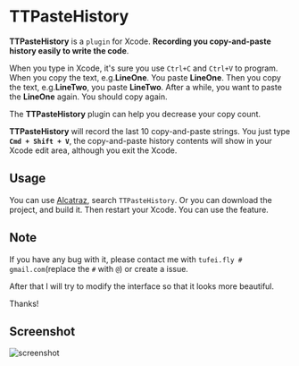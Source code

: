 # TTPasteHistory
**TTPasteHistory** is a `plugin` for Xcode. **Recording you copy-and-paste history easily to write the code**.

When you type in Xcode, it's sure you use `Ctrl+C` and `Ctrl+V` to program. When you copy the text, e.g.**LineOne**. You paste **LineOne**. Then you copy the text, e.g.**LineTwo**, you paste **LineTwo**. After a while, you want to paste the **LineOne** again. You should copy again.

The **TTPasteHistory** plugin can help you decrease your copy count.

**TTPasteHistory** will record the last 10 copy-and-paste strings. You just type **`Cmd + Shift + V`**, the copy-and-paste history contents will show in your Xcode edit area, although you exit the Xcode.

## Usage
You can use [Alcatraz](https://github.com/alcatraz/Alcatraz), search `TTPasteHistory`.
Or you can download the project, and build it. Then restart your Xcode. You can use the feature.

## Note
If you have any bug with it, please contact me with `tufei.fly # gmail.com`(replace the `#` with `@`) or create a issue. 

After that I will try to modify the interface so that it looks more beautiful. 

Thanks!

## Screenshot
![screenshot](https://raw.githubusercontent.com/tutumagi/TTPasteHistory/master/Screenshot/screenshot.png)


